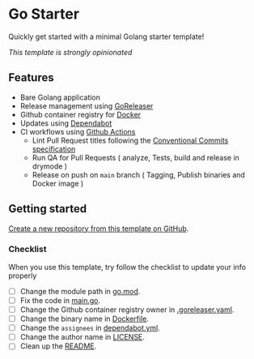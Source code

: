 # Go Starter

Quickly get started with a minimal Golang starter template!

*This template is strongly opinionated*

## Features

- Bare Golang application
- Release management using [GoReleaser](https://goreleaser.com/)
- Github container registry for [Docker](https://www.docker.com/)
- Updates using [Dependabot](https://github.com/dependabot)
- CI workflows using [Github Actions](https://github.com/features/actions)
    - Lint Pull Request titles following the [Conventional Commits specification](https://www.conventionalcommits.org/)
    - Run QA for Pull Requests ( analyze, Tests, build and release in drymode )
    - Release on push on `main` branch ( Tagging, Publish binaries and Docker image )

## Getting started

[Create a new repository from this template on GitHub](https://github.com/matthiashermsen/go-starter/generate).

### Checklist

When you use this template, try follow the checklist to update your info properly

- [ ] Change the module path in [go.mod](./go.mod).
- [ ] Fix the code in [main.go](./main.go).
- [ ] Change the Github container registry owner in [.goreleaser.yaml](./.goreleaser.yaml).
- [ ] Change the binary name in [Dockerfile](./Dockerfile).
- [ ] Change the `assignees` in [dependabot.yml](./.github/dependabot.yml).
- [ ] Change the author name in [LICENSE](./LICENSE).
- [ ] Clean up the [README](./README.md).